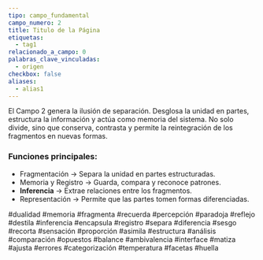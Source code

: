 ```yaml
---
tipo: campo_fundamental
campo_numero: 2
title: Titulo de la Página
etiquetas:
  - tag1
relacionado_a_campo: 0
palabras_clave_vinculadas:
  - origen
checkbox: false
aliases:
  - alias1
---
```


El Campo 2 genera la ilusión de separación. Desglosa la unidad en partes, estructura la información y actúa como memoria del sistema. No solo divide, sino que conserva, contrasta y permite la reintegración de los fragmentos en nuevas formas.

### Funciones principales:

- Fragmentación → Separa la unidad en partes estructuradas.
- Memoria y Registro → Guarda, compara y reconoce patrones. 
- **Inferencia** → Extrae relaciones entre los fragmentos.
- Representación → Permite que las partes tomen formas diferenciadas. 


#dualidad #memoria #fragmenta #recuerda #percepción #paradoja #reflejo #destila #inferencia #encapsula #registro #separa #diferencia #sesgo #recorta #sensación #proporción #asimila #estructura #análisis #comparación #opuestos #balance #ambivalencia #interface #matiza #ajusta #errores #categorización #temperatura #facetas #huella